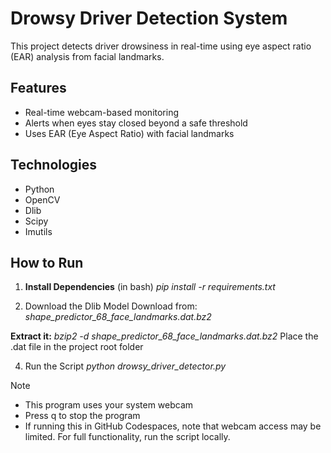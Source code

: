# Drowsy Driver Detection System

This project detects driver drowsiness in real-time using eye aspect ratio (EAR) analysis from facial landmarks.

## Features
- Real-time webcam-based monitoring
- Alerts when eyes stay closed beyond a safe threshold
- Uses EAR (Eye Aspect Ratio) with facial landmarks

## Technologies
- Python
- OpenCV
- Dlib
- Scipy
- Imutils

## How to Run
1. **Install Dependencies**
   (in bash)
   *pip install -r requirements.txt*

2. Download the Dlib Model
Download from: *shape_predictor_68_face_landmarks.dat.bz2*

**Extract it:**
*bzip2 -d shape_predictor_68_face_landmarks.dat.bz2*
Place the .dat file in the project root folder

4. Run the Script
*python drowsy_driver_detector.py*


Note
- This program uses your system webcam
- Press q to stop the program
- If running this in GitHub Codespaces, note that webcam access may be limited. For full functionality, run the script locally.
